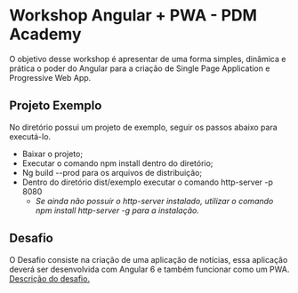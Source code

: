 # Workshop Angular + PWA - PDM Academy
O objetivo desse workshop é apresentar de uma forma simples, dinâmica e prática o poder do Angular para a criação de Single Page Application e Progressive Web App.

## Projeto Exemplo
No diretório possui um projeto de exemplo, seguir os passos abaixo para executá-lo.
- Baixar o projeto;
- Executar o comando npm install dentro do diretório;
- Ng build --prod para os arquivos de distribuição;
- Dentro do diretório dist/exemplo executar o comando http-server -p 8080
	- *Se ainda não possuir o http-server instalado, utilizar o comando npm install http-server -g para a instalação.* 
	
## Desafio
O Desafio consiste na criação de uma aplicação de notícias, essa aplicação deverá ser desenvolvida com Angular 6 e também funcionar como um PWA. [Descrição do desafio.](http://https://github.com/BiaNobrega/workshop-angular-pwa-Ago-2018/blob/master/DESAFIO.md "Desafio")
